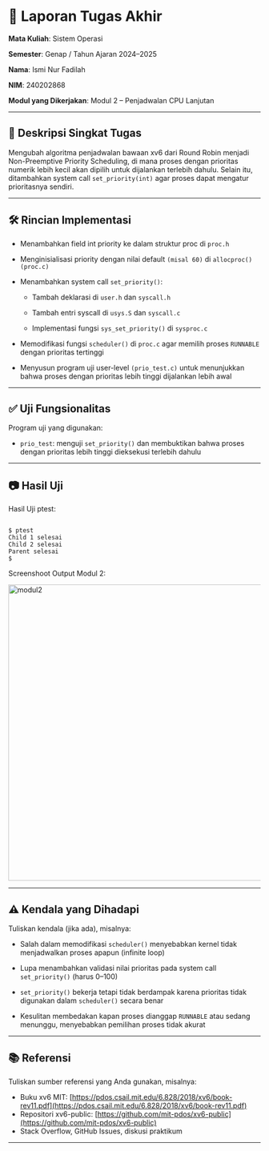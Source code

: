 # 📝 Laporan Tugas Akhir

**Mata Kuliah**: Sistem Operasi

**Semester**: Genap / Tahun Ajaran 2024–2025

**Nama**: Ismi Nur Fadilah

**NIM**: 240202868

**Modul yang Dikerjakan**:  Modul 2 – Penjadwalan CPU Lanjutan

---

## 📌 Deskripsi Singkat Tugas

Mengubah algoritma penjadwalan bawaan xv6 dari Round Robin menjadi Non-Preemptive Priority Scheduling, di mana proses dengan prioritas numerik lebih kecil akan dipilih untuk dijalankan terlebih dahulu. Selain itu, ditambahkan system call `set_priority(int)` agar proses dapat mengatur prioritasnya sendiri.

---

## 🛠️ Rincian Implementasi

  * Menambahkan field int priority ke dalam struktur proc di `proc.h`

  * Menginisialisasi priority dengan nilai default `(misal 60)` di `allocproc()` `(proc.c)`

  * Menambahkan system call `set_priority()`:

      * Tambah deklarasi di `user.h` dan `syscall.h`

      * Tambah entri syscall di `usys.S` dan `syscall.c`

      * Implementasi fungsi `sys_set_priority()` di `sysproc.c`

  * Memodifikasi fungsi `scheduler()` di `proc.c` agar memilih proses `RUNNABLE` dengan prioritas tertinggi

  * Menyusun program uji user-level `(prio_test.c)` untuk menunjukkan bahwa proses dengan prioritas lebih tinggi dijalankan lebih awal

---

## ✅ Uji Fungsionalitas

Program uji yang digunakan:

  * `prio_test`: menguji `set_priority()` dan membuktikan bahwa proses dengan prioritas lebih tinggi dieksekusi terlebih dahulu

---

## 📷 Hasil Uji
Hasil Uji ptest:

```

$ ptest
Child 1 selesai
Child 2 selesai
Parent selesai
$

```
Screenshoot Output Modul 2:

<img width="829" height="592" alt="modul2" src="https://github.com/user-attachments/assets/381d931d-eaa4-4b41-9e91-6b6814b456ba" />

---

## ⚠️ Kendala yang Dihadapi

Tuliskan kendala (jika ada), misalnya:

  * Salah dalam memodifikasi `scheduler()` menyebabkan kernel tidak menjadwalkan proses apapun (infinite loop)

  * Lupa menambahkan validasi nilai prioritas pada system call `set_priority()` (harus 0–100)

  * `set_priority()` bekerja tetapi tidak berdampak karena prioritas tidak digunakan dalam `scheduler()` secara benar

  * Kesulitan membedakan kapan proses dianggap `RUNNABLE` atau sedang menunggu, menyebabkan pemilihan proses tidak akurat

---

## 📚 Referensi

Tuliskan sumber referensi yang Anda gunakan, misalnya:

* Buku xv6 MIT: [https://pdos.csail.mit.edu/6.828/2018/xv6/book-rev11.pdf](https://pdos.csail.mit.edu/6.828/2018/xv6/book-rev11.pdf)
* Repositori xv6-public: [https://github.com/mit-pdos/xv6-public](https://github.com/mit-pdos/xv6-public)
* Stack Overflow, GitHub Issues, diskusi praktikum

---

